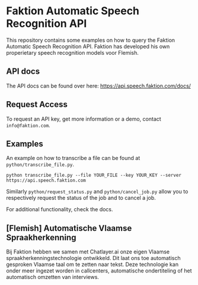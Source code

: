 # Faktion Automatic Speech Recognition API
This repository contains some examples on how to query the Faktion Automatic Speech Recognition API.
Faktion has developed his own properietary speech recognition models voor Flemish.

## API docs

The API docs can be found over here: https://api.speech.faktion.com/docs/

## Request Access
To request an API key, get more information or a demo, contact `info@faktion.com`.


## Examples
An example on how to transcribe a file can be found at `python/transcribe_file.py`.

```
python transcribe_file.py --file YOUR_FILE --key YOUR_KEY --server https://api.speech.faktion.com
```
Similarly `python/request_status.py` and `python/cancel_job.py` allow you to respectively request the status of 
the job and to cancel a job.

For additional functionality, check the docs.

## [Flemish] Automatische Vlaamse Spraakherkenning
Bij Faktion hebben we samen met Chatlayer.ai onze eigen Vlaamse spraakherkenningstechnologie ontwikkeld. Dit laat ons toe automatisch gesproken 
Vlaamse taal om te zetten naar tekst. Deze technologie kan onder meer ingezet worden in callcenters, 
automatische ondertiteling of het automatisch omzetten van interviews.